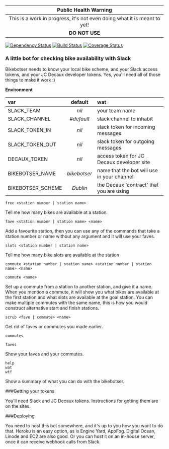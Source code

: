 
|Public Health Warning|
|:-:|
|This is a work in progress, it's not even doing what it is meant to yet!
|**DO NOT USE**

[![Dependency Status](https://gemnasium.com/oisin/bikebotser.svg)](https://gemnasium.com/oisin/bikebotser)
[![Build Status](https://travis-ci.org/oisin/bikebotser.svg)](https://travis-ci.org/oisin/bikebotser)
[![Coverage Status](https://coveralls.io/repos/oisin/bikebotser/badge.png?branch=master)](https://coveralls.io/r/oisin/bikebotser?branch=master)

### A little bot for checking bike availability with Slack

Bikebotser needs to know your local bike scheme, and your Slack access tokens, and your JC Decaux developer tokens.
Yes, you'll need all of those things to make it work :)

**Environment**

var|default|wat
:--|:-:|:--
SLACK_TEAM | *nil* | your team name
SLACK_CHANNEL | *#default* | slack channel to inhabit
SLACK_TOKEN_IN | *nil* | slack token for incoming messages
SLACK_TOKEN_OUT | *nil* | slack token for outgoing messages
DECAUX_TOKEN | *nil* | access token for JC Decaux developer site
BIKEBOTSER_NAME | *bikebotser* | name that the bot will use in your channel
BIKEBOTSER_SCHEME | *Dublin* | the Decaux 'contract' that you are using



    free <station number | station name>

Tell me how many bikes are available at a station.

    fave <station number | station name> <name>

Add a favourite station, then you can use any of the commands that take a station number or
name without any argument and it will use your faves.

    slots <station number | station name>

Tell me how many bike slots are available at the station

    commute <station number | station name> <station number | station name> <name>

    commute <name>

Set up a commute from a station to another station, and give it a name. When you mention a commute,
it will show you what bikes are available at the first station and what slots are available at
the goal station. You can make multiple commutes with the same name, this is how you would construct
alternative start and finish stations.

    scrub <fave | commute> <name>

Get rid of faves or commutes you made earlier.

    commutes

    faves

Show your faves and your commutes.

    help
    wat
    wtf

Show a summary of what you can do with the bikebotser.

###Getting your tokens

You'll need Slack and JC Decaux tokens. Instructions for getting them are on the sites.

###Deploying

You need to host this bot somewhere, and it's up to you how you want to do that. Heroku is an
easy option, as is Engine Yard, AppFog. Digital Ocean, Linode and EC2 are also good. Or you can
host it on an in-house server, once it can receive webhook calls from Slack.

